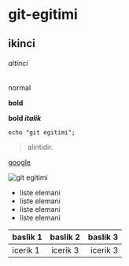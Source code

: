 # git-egitimi

## ikinci

###### altinci

normal

**bold**

**bold _italik_**

` echo "git egitimi"; `

> alintidir.

[google](http://google.com)

![git egitimi](http://kadirkasim.com/archive/images/1-git-nedir.jpg)

- liste elemani
- liste elemani
- liste elemani
- liste elemani

| baslik 1 | baslik 2 | baslik 3 |
| :--- | :---: | ---: |
| icerik 1 | icerik 3 | icerik 3 |
